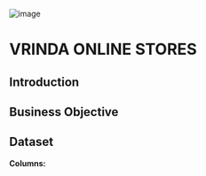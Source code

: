 ![image](https://github.com/aishwarya-venkatraja/Excel-Projects/assets/140829886/8a94471d-1d9a-4f0d-80fd-92d4d55b5f19) 
# VRINDA ONLINE STORES


## Introduction

## Business Objective

## Dataset

**Columns:**


